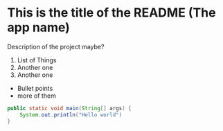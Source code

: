 # This is the title of the README (The app name)
Description of the project maybe?

1. List of Things
1. Another one
1. Another one

- Bullet points
- more of them

```java
public static void main(String[] args) {
    System.out.println("Hello world")
}
```